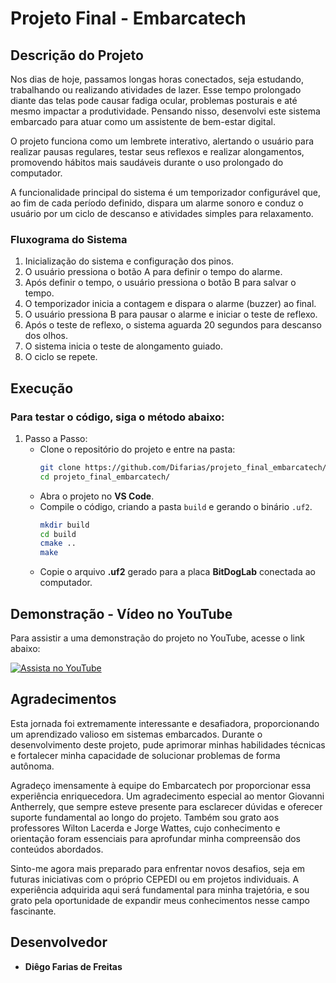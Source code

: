 # Projeto Final - Embarcatech

## Descrição do Projeto

Nos dias de hoje, passamos longas horas conectados, seja estudando, trabalhando ou realizando atividades de lazer. Esse tempo prolongado diante das telas pode causar fadiga ocular, problemas posturais e até mesmo impactar a produtividade. Pensando nisso, desenvolvi este sistema embarcado para atuar como um assistente de bem-estar digital.

O projeto funciona como um lembrete interativo, alertando o usuário para realizar pausas regulares, testar seus reflexos e realizar alongamentos, promovendo hábitos mais saudáveis durante o uso prolongado do computador.

A funcionalidade principal do sistema é um temporizador configurável que, ao fim de cada período definido, dispara um alarme sonoro e conduz o usuário por um ciclo de descanso e atividades simples para relaxamento.

### Fluxograma do Sistema
1. Inicialização do sistema e configuração dos pinos.
2. O usuário pressiona o botão A para definir o tempo do alarme.
3. Após definir o tempo, o usuário pressiona o botão B para salvar o tempo.
4. O temporizador inicia a contagem e dispara o alarme (buzzer) ao final.
5. O usuário pressiona B para pausar o alarme e iniciar o teste de reflexo.
6. Após o teste de reflexo, o sistema aguarda 20 segundos para descanso dos olhos.
7. O sistema inicia o teste de alongamento guiado.
8. O ciclo se repete.

## Execução

### Para testar o código, siga o método abaixo:

1. Passo a Passo:
   - Clone o repositório do projeto e entre na pasta:
     ```sh
     git clone https://github.com/Difarias/projeto_final_embarcatech/
     cd projeto_final_embarcatech/
     ```
   - Abra o projeto no **VS Code**.
   - Compile o código, criando a pasta `build` e gerando o binário `.uf2`.
     ```sh
     mkdir build
     cd build
     cmake ..
     make
     ```
   - Copie o arquivo **.uf2** gerado para a placa **BitDogLab** conectada ao computador.

## Demonstração - Vídeo no YouTube

Para assistir a uma demonstração do projeto no YouTube, acesse o link abaixo:

[![Assista no YouTube](https://img.youtube.com/vi/HMQTizUsbe0/0.jpg)](https://www.youtube.com/shorts/HMQTizUsbe0)

## Agradecimentos

Esta jornada foi extremamente interessante e desafiadora, proporcionando um aprendizado valioso em sistemas embarcados. Durante o desenvolvimento deste projeto, pude aprimorar minhas habilidades técnicas e fortalecer minha capacidade de solucionar problemas de forma autônoma.

Agradeço imensamente à equipe do Embarcatech por proporcionar essa experiência enriquecedora. Um agradecimento especial ao mentor Giovanni Antherrely, que sempre esteve presente para esclarecer dúvidas e oferecer suporte fundamental ao longo do projeto. Também sou grato aos professores Wilton Lacerda e Jorge Wattes, cujo conhecimento e orientação foram essenciais para aprofundar minha compreensão dos conteúdos abordados.

Sinto-me agora mais preparado para enfrentar novos desafios, seja em futuras iniciativas com o próprio CEPEDI ou em projetos individuais. A experiência adquirida aqui será fundamental para minha trajetória, e sou grato pela oportunidade de expandir meus conhecimentos nesse campo fascinante.

## Desenvolvedor

- **Diêgo Farias de Freitas**

